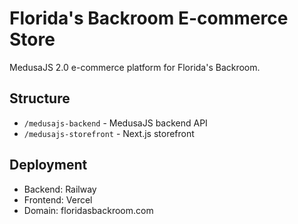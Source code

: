 # Florida's Backroom E-commerce Store

MedusaJS 2.0 e-commerce platform for Florida's Backroom.

## Structure
- `/medusajs-backend` - MedusaJS backend API
- `/medusajs-storefront` - Next.js storefront

## Deployment
- Backend: Railway
- Frontend: Vercel
- Domain: floridasbackroom.com